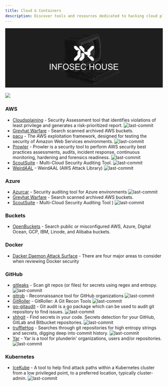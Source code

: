 ```yaml
---
title: Cloud & Containers
description: Discover tools and resources dedicated to hacking cloud platforms.
---
```


![](/assets/headers/header-logo.png)

![](https://img.shields.io/badge/Tools%20%26%20Resources%20Available-19-757575?style=for-the-badge)

### AWS

* [Cloudsplaining](https://github.com/salesforce/cloudsplaining) - Security Assessment tool that identifies violations of least privilege and generates a risk-prioritized report. ![last-commit](https://img.shields.io/github/last-commit/salesforce/cloudsplaining?style=flat)
* [Greyhat Warfare](https://buckets.grayhatwarfare.com/) - Search scanned archived AWS buckets.
* [pacu](https://github.com/RhinoSecurityLabs/pacu) - The AWS exploitation framework, designed for testing the security of Amazon Web Services environments. ![last-commit](https://img.shields.io/github/last-commit/RhinoSecurityLabs/pacu?style=flat)
* [Prowler](https://github.com/toniblyx/prowler) - Prowler is a security tool to perform AWS security best practices assessments, audits, incident response, continuous monitoring, hardening and forensics readiness. ![last-commit](https://img.shields.io/github/last-commit/toniblyx/prowler?style=flat)
* [ScoutSuite](https://github.com/nccgroup/ScoutSuite) - Multi-Cloud Security Auditing Tool. ![last-commit](https://img.shields.io/github/last-commit/nccgroup/ScoutSuite?style=flat)
* [WeirdAAL](https://github.com/carnal0wnage/weirdAAL) - WeirdAAL (AWS Attack Library) ![last-commit](https://img.shields.io/github/last-commit/carnal0wnage/weirdAAL?style=flat)

### Azure

* [Azurcar](https://github.com/nccgroup/azucar) - Security auditing tool for Azure environments ![last-commit](https://img.shields.io/github/last-commit/nccgroup/azucar?style=flat)
* [Greyhat Warfare](https://buckets.grayhatwarfare.com/) - Search scanned archived AWS buckets.
* [ScoutSuite](https://github.com/nccgroup/ScoutSuite) - Multi-Cloud Security Auditing Tool ) ![last-commit](https://img.shields.io/github/last-commit/nccgroup/ScoutSuite?style=flat)


### Buckets

* [OpenBuckets](https://openbuckets.io/) - Search public or misconfigured AWS, Azure, Digital Ocean, GCP, IBM, Linode, and Alibaba buckets.


### Docker

* [Dacker Daemon Attack Surface](https://docs.docker.com/engine/security/#docker-daemon-attack-surface) - There are four major areas to consider when reviewing Docker security 


### GitHub

* [gitleaks](https://github.com/zricethezav/gitleaks) - Scan git repos \(or files\) for secrets using regex and entropy. ![last-commit](https://img.shields.io/github/last-commit/zricethezav/gitleaks?style=flat)
* [gitrob](https://github.com/michenriksen/gitrob) - Reconnaissance tool for GitHub organizations ![last-commit](https://img.shields.io/github/last-commit/michenriksen/gitrob?style=flat)
* [GitRoller](https://github.com/mansoorr123/GitRoller) - GitRoller: A Git Recon Tools ![last-commit](https://img.shields.io/github/last-commit/mansoorr123/GitRoller?style=flat)
* [go-gitaudit](https://github.com/r-pai/go-gitaudit) - Git audit is a go package which can be used to audit git repository to find issues. ![last-commit](https://img.shields.io/github/last-commit/r-pai/go-gitaudit?style=flat)
* [shhgit](https://github.com/eth0izzle/shhgit) - Find secrets in your code. Secrets detection for your GitHub, GitLab and Bitbucket repositories. ![last-commit](https://img.shields.io/github/last-commit/eth0izzle/shhgit?style=flat)
* [truffleHog](https://github.com/trufflesecurity/truffleHog) - Searches through git repositories for high entropy strings and secrets, digging deep into commit history. ![last-commit](https://img.shields.io/github/last-commit/trufflesecurity/truffleHog?style=flat)
* [Yar](https://github.com/nielsing/yar) - Yar is a tool for plunderin' organizations, users and/or repositories. ![last-commit](https://img.shields.io/github/last-commit/nielsing/yar?style=flat)


### Kubernetes

* [IceKube](https://github.com/WithSecureLabs/IceKube) - A tool to help find attack paths within a Kubernetes cluster from a low privileged point, to a preferred location, typically cluster-admin. ![last-commit](https://img.shields.io/github/last-commit/WithSecureLabs/IceKube?style=flat)


